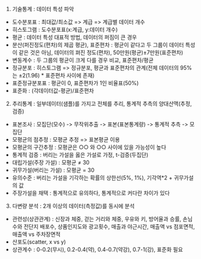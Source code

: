 1. 기술통계 : 데이터 특성 파악
  - 도수분포표 : 최대값/최소값 => 계급 => 계급별 데이터 개수
  - 히스토그램 : 도수분포표(x:계급, y:데이터 개수)
  - 평균 : 데이터 특성 대표적 방법, 데이터의 퍼짐이 큰 경우
  - 분산(퍼진정도(편차)의 제곱 평균), 표준편차 : 평균이 같다고 두 그룹이 데이터 특성이 같은 것은 아님, 데이터의 펴진 정도(편차), 50만원(평균)±7만원(표준편차)
  - 변동계수 : 두 그룹의 평균이 크게 다를 경우 비교, 표준편차/평균
  - 정규분포 : 히스토그램 => 정규분포, 평균과 표준편차의 관계(전체 데이터의 95%는 ±2(1.96) * 표준편차 사이에 존재)
  - 표준정규분포표 : 평균이 0, 표준편차가 1인 비율표(50%)
  - 표준화 : (각데이터값-평균)/표준편차
  
 2. 추리통계 : 일부데이터(샘플)를 가지고 전체를 추리, 통계적 추측의 양대산맥(추정,검증)
 - 표본조사 : 모집단(모수) -> 무작위추출 -> 표본(표본통계량) -> 통계적 추측 -> 모집단
 - 모평균의 점추정 : 모평균 추정 => 표본평균 이용
 - 모평균의 구간추정 : 모평균은 ○○ 와 ○○ 사이에 있을 가능성이 높다
 - 통계적 검증 : 버리는 가설을 옳은 가설로 가정, t-검증(두집단)
 - 대립가설(주장 가설) : 모평균 ≠ 30
 - 귀무가설(버리는 가설) : 모평균 = 30
 - 유의수준 : 버리는 가설을 기각하는 확률의 상한선(5%, 1%), 기각역*2 + 귀무가설의 값
 - 주장가설을 채택 : 통계적으로 유의하다, 통계적으로 커다란 차이가 있다
 
 3. 다변량 분석 : 2개 이상의 데이터(측정값)를 동시에 분석
 - 관련성(상관관계) : 신장과 체중, 걷는 거리와 체중, 우유와 키, 방어율과 승률, 손님수와 전단지 배포수, 상품인지도와 광고횟수, 매출과 야근시간, 매출액 vs 점포면적, 매출액 vs 주차장면적
 - 산포도(scatter, x vs y)
 - 상관계수 : 0-0.2(무시), 0.2-0.4(약), 0.4-0.7(약강), 0.7-1(강), 표준화 필요
 
 
 
 
 
 
 
